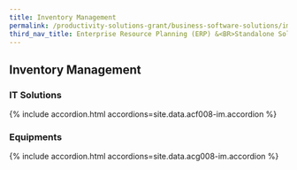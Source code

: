```yaml
---
title: Inventory Management
permalink: /productivity-solutions-grant/business-software-solutions/im
third_nav_title: Enterprise Resource Planning (ERP) &<BR>Standalone Solutions
---
```


## Inventory Management

### IT Solutions

{% include accordion.html accordions=site.data.acf008-im.accordion %}

### Equipments

{% include accordion.html accordions=site.data.acg008-im.accordion %}